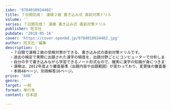 ```yaml
---
isbn: '9784010924402'
title: ７日間完成！ 漢検２級 書き込み式 直前対策ドリル
volume: ''
series: ７日間完成！ 漢検 書き込み式 直前対策ドリル
publisher: 旺文社
pubdate: '2018-05-16'
cover: 'https://cover.openbd.jp/9784010924402.jpg'
author: 旺文社／編集
description: |-
  ・７日間で漢検２級の受検対策ができる、書き込み式の直前対策ドリルです。
  ・過去の検定で実際に出題された漢字の頻度を、出題分野ごとにコンピューターで分析しました。よくる問題を収録しており、効果的な学習が可能です。
  ・自分の手で書き込みながら学習できるノート形式なので、確実に漢字の知識が身につきます。また、実際の検定問題の形式に慣れることができます。
  ・漢検は、2012年度より審査基準（出題内容や出題範囲）が変わっており、変更後の審査基準に対応した問題を収録しています。
  ・本冊48ページ、別冊解答16ページ。
price: '600'
genre: ''
target: 一般
format: 単行本
content: 日本語

---
```

